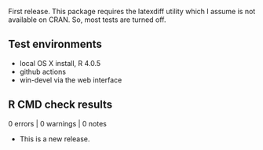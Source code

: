 
First release. This package requires the latexdiff utility which
I assume is not available on CRAN. So, most tests are turned off.

## Test environments
* local OS X install, R 4.0.5
* github actions
* win-devel via the web interface

## R CMD check results

0 errors | 0 warnings | 0 notes

* This is a new release.
